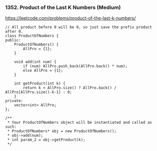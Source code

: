 ### 1352. Product of the Last K Numbers (Medium)

https://leetcode.com/problems/product-of-the-last-k-numbers/

```
// All product before 0 will be 0, so just save the prefix product after 0.
class ProductOfNumbers {
public:
    ProductOfNumbers() {
        AllPro = {1};
    }
    
    void add(int num) {
        if (num) AllPro.push_back(AllPro.back() * num);
        else AllPro = {1};
    }
    
    int getProduct(int k) {
        return k < AllPro.size() ? AllPro.back() / AllPro[AllPro.size()-k-1] : 0;
    }
private:
    vector<int> AllPro;
};

/**
 * Your ProductOfNumbers object will be instantiated and called as such:
 * ProductOfNumbers* obj = new ProductOfNumbers();
 * obj->add(num);
 * int param_2 = obj->getProduct(k);
 */
```
